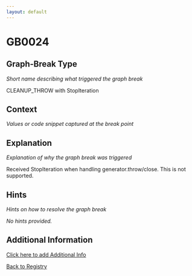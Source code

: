 ```yaml
---
layout: default
---
```

# GB0024

## Graph-Break Type
*Short name describing what triggered the graph break*

CLEANUP_THROW with StopIteration

## Context
*Values or code snippet captured at the break point*



## Explanation
*Explanation of why the graph break was triggered*

Received StopIteration when handling generator.throw/close. This is not supported.

## Hints
*Hints on how to resolve the graph break*

*No hints provided.*


## Additional Information

<!-- ADDITIONAL INFORMATION START - Add custom information below this line -->

<!-- ADDITIONAL INFORMATION END -->


[Click here to add Additional Info](https://github.com/pytorch-labs/compile-graph-break-site/edit/main/docs/gb/gb0024.md)

[Back to Registry](../index.html)
